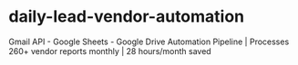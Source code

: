 # daily-lead-vendor-automation
Gmail API - Google Sheets - Google Drive Automation Pipeline |  Processes 260+ vendor reports monthly | 28 hours/month saved
